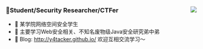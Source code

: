 ### 👋Student/Security Researcher/CTFer    <img align="right" src="https://github-readme-stats.vercel.app/api?username=Y4tacker&show_icons=true&theme=radical">

- 🔭 某学院网络空间安全学生      
- 🌱 主要学习Web安全相关、不知名废物级Java安全研究弟中弟
- 🍔 Blog: http://y4tacker.github.io/ 欢迎互相交流学习～
